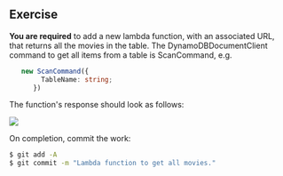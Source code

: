 ## Exercise

__You are required__ to add a new lambda function, with an associated URL, that returns all the movies in the table. The DynamoDBDocumentClient command to get all items from a table is ScanCommand, e.g.

~~~ts
   new ScanCommand({
        TableName: string;
      })
~~~

The function's response should look as follows:

![][getall]

On completion, commit the work:
~~~bash
$ git add -A
$ git commit -m "Lambda function to get all movies."
~~~

[getall]: ./img/getall.png
